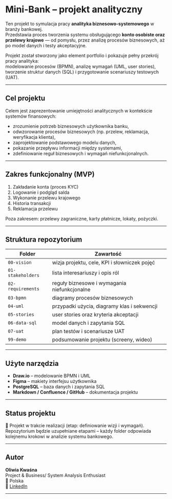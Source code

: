 # Mini-Bank – projekt analityczny

Ten projekt to symulacja pracy **analityka biznesowo-systemowego** w branży bankowej.  
Przedstawia proces tworzenia systemu obsługującego **konto osobiste oraz przelewy krajowe** — od pomysłu, przez analizę procesów biznesowych, aż po model danych i testy akceptacyjne.

Projekt został stworzony jako element portfolio i pokazuje pełny przekrój pracy analityka:  
modelowanie procesów (BPMN), analizę wymagań (UML, user stories), tworzenie struktur danych (SQL) i przygotowanie scenariuszy testowych (UAT).

---

## Cel projektu

Celem jest zaprezentowanie umiejętności analitycznych w kontekście systemów finansowych:
- zrozumienie potrzeb biznesowych użytkownika banku,  
- odwzorowanie procesów biznesowych (np. przelew, reklamacja, weryfikacja klienta),  
- zaprojektowanie podstawowego modelu danych,  
- pokazanie przepływu informacji między systemami,  
- zdefiniowanie reguł biznesowych i wymagań niefunkcjonalnych.

---

## Zakres funkcjonalny (MVP)

1. Zakładanie konta (proces KYC)  
2. Logowanie i podgląd salda  
3. Wykonanie przelewu krajowego  
4. Historia transakcji  
5. Reklamacja przelewu  

Poza zakresem: przelewy zagraniczne, karty płatnicze, lokaty, pożyczki.

---

## Struktura repozytorium

| Folder | Zawartość |
|---------|------------|
| `00-vision` | wizja projektu, cele, KPI i słowniczek pojęć |
| `01-stakeholders` | lista interesariuszy i opis ról |
| `02-requirements` | reguły biznesowe i wymagania niefunkcjonalne |
| `03-bpmn` | diagramy procesów biznesowych |
| `04-uml` | przypadki użycia, diagramy klas i sekwencji |
| `05-stories` | user stories oraz kryteria akceptacji |
| `06-data-sql` | model danych i zapytania SQL |
| `07-uat` | plan testów i scenariusze UAT |
| `99-demo` | podsumowanie projektu (screeny, wideo) |

---

##  Użyte narzędzia

- **Draw.io** – modelowanie BPMN i UML  
- **Figma** – makiety interfejsu użytkownika  
- **PostgreSQL** – baza danych i zapytania SQL  
- **Markdown / Confluence / GitHub** – dokumentacja projektu  

---

##  Status projektu

📅 Projekt w trakcie realizacji (etap: definiowanie wizji i wymagań).  
Repozytorium będzie uzupełniane etapami – każdy folder odpowiada kolejnemu krokowi w analizie systemu bankowego.

---

##  Autor

**Oliwia Kwaśna**  
Project & Business/ System  Analysis Enthusiast  
📍 Polska  
🔗 [LinkedIn](https://www.linkedin.com/in/oliwiakwa%C5%9Bna/)  

---

